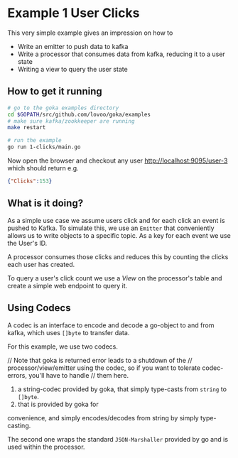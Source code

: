 # Example 1 User Clicks

This very simple example gives an impression on how to

* Write an emitter to push data to kafka
* Write a processor that consumes data from kafka, reducing it to a user state
* Writing a view to query the user state

## How to get it running
```bash
# go to the goka examples directory
cd $GOPATH/src/github.com/lovoo/goka/examples
# make sure kafka/zookkeeper are running
make restart

# run the example
go run 1-clicks/main.go
```
Now open the browser and checkout any user
<http://localhost:9095/user-3>
which should return e.g.

```json
{"Clicks":153}
```

## What is it doing?
As a simple use case we assume users click and for each click an event is pushed to Kafka. To simulate this, we use an
`Emitter` that conveniently allows us to write objects to a specific topic.
As a key for each event we use the User's ID.

A processor consumes those clicks and reduces this by counting the clicks each user has created.

To query a user's click count we use a *View* on the processor's table and create a simple web endpoint
to query it.

## Using Codecs
A codec is an interface to encode and decode a go-object to and from kafka, which uses `[]byte` to transfer data.

For this example, we use two codecs.

// Note that goka is returned error leads to a shutdown of the
// processor/view/emitter using the codec, so if you want to tolerate codec-errors, you'll have to handle
// them here.

1. a string-codec provided by goka, that simply type-casts from `string` to `[]byte`.
1. that is provided by goka for

convenience, and simply encodes/decodes from string by simply type-casting.

The second one wraps the standard `JSON-Marshaller` provided by go and is used within the processor.

